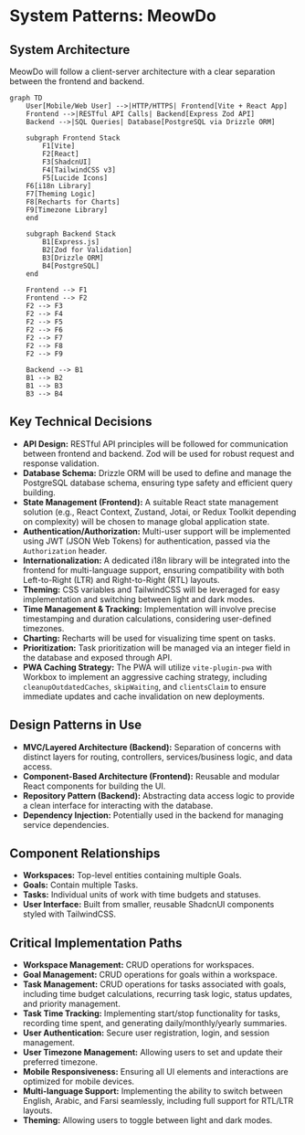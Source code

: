 # System Patterns: MeowDo

## System Architecture

MeowDo will follow a client-server architecture with a clear separation between the frontend and backend.

```mermaid
graph TD
    User[Mobile/Web User] -->|HTTP/HTTPS| Frontend[Vite + React App]
    Frontend -->|RESTful API Calls| Backend[Express Zod API]
    Backend -->|SQL Queries| Database[PostgreSQL via Drizzle ORM]

    subgraph Frontend Stack
        F1[Vite]
        F2[React]
        F3[ShadcnUI]
        F4[TailwindCSS v3]
        F5[Lucide Icons]
    F6[i18n Library]
    F7[Theming Logic]
    F8[Recharts for Charts]
    F9[Timezone Library]
    end

    subgraph Backend Stack
        B1[Express.js]
        B2[Zod for Validation]
        B3[Drizzle ORM]
        B4[PostgreSQL]
    end

    Frontend --> F1
    Frontend --> F2
    F2 --> F3
    F2 --> F4
    F2 --> F5
    F2 --> F6
    F2 --> F7
    F2 --> F8
    F2 --> F9

    Backend --> B1
    B1 --> B2
    B1 --> B3
    B3 --> B4
```

## Key Technical Decisions

*   **API Design:** RESTful API principles will be followed for communication between frontend and backend. Zod will be used for robust request and response validation.
*   **Database Schema:** Drizzle ORM will be used to define and manage the PostgreSQL database schema, ensuring type safety and efficient query building.
*   **State Management (Frontend):** A suitable React state management solution (e.g., React Context, Zustand, Jotai, or Redux Toolkit depending on complexity) will be chosen to manage global application state.
*   **Authentication/Authorization:** Multi-user support will be implemented using JWT (JSON Web Tokens) for authentication, passed via the `Authorization` header.
*   **Internationalization:** A dedicated i18n library will be integrated into the frontend for multi-language support, ensuring compatibility with both Left-to-Right (LTR) and Right-to-Right (RTL) layouts.
*   **Theming:** CSS variables and TailwindCSS will be leveraged for easy implementation and switching between light and dark modes.
*   **Time Management & Tracking:** Implementation will involve precise timestamping and duration calculations, considering user-defined timezones.
*   **Charting:** Recharts will be used for visualizing time spent on tasks.
*   **Prioritization:** Task prioritization will be managed via an integer field in the database and exposed through API.
*   **PWA Caching Strategy:** The PWA will utilize `vite-plugin-pwa` with Workbox to implement an aggressive caching strategy, including `cleanupOutdatedCaches`, `skipWaiting`, and `clientsClaim` to ensure immediate updates and cache invalidation on new deployments.

## Design Patterns in Use

*   **MVC/Layered Architecture (Backend):** Separation of concerns with distinct layers for routing, controllers, services/business logic, and data access.
*   **Component-Based Architecture (Frontend):** Reusable and modular React components for building the UI.
*   **Repository Pattern (Backend):** Abstracting data access logic to provide a clean interface for interacting with the database.
*   **Dependency Injection:** Potentially used in the backend for managing service dependencies.

## Component Relationships

*   **Workspaces:** Top-level entities containing multiple Goals.
*   **Goals:** Contain multiple Tasks.
*   **Tasks:** Individual units of work with time budgets and statuses.
*   **User Interface:** Built from smaller, reusable ShadcnUI components styled with TailwindCSS.

## Critical Implementation Paths

*   **Workspace Management:** CRUD operations for workspaces.
*   **Goal Management:** CRUD operations for goals within a workspace.
*   **Task Management:** CRUD operations for tasks associated with goals, including time budget calculations, recurring task logic, status updates, and priority management.
*   **Task Time Tracking:** Implementing start/stop functionality for tasks, recording time spent, and generating daily/monthly/yearly summaries.
*   **User Authentication:** Secure user registration, login, and session management.
*   **User Timezone Management:** Allowing users to set and update their preferred timezone.
*   **Mobile Responsiveness:** Ensuring all UI elements and interactions are optimized for mobile devices.
*   **Multi-language Support:** Implementing the ability to switch between English, Arabic, and Farsi seamlessly, including full support for RTL/LTR layouts.
*   **Theming:** Allowing users to toggle between light and dark modes.
